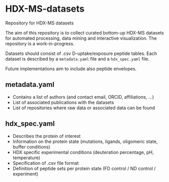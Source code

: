 # HDX-MS-datasets
Repository for HDX-MS datasets


The aim of this repository is to collect curated bottom-up HDX-MS datasets for automated
processing, data mining and interactive visualization.
The repository is a work-in-progress.

Datasets should consist of .csv D-uptake/exposure peptide tables. Each dataset is described by
a `metadata.yaml` file and a `hdx_spec.yaml` file. 

Future implementations aim to include also peptide envelopes.  

metadata.yaml
-------------

- Contains a list of authors (and contact email, ORCID, affiliations, ...)
- List of associated publications with the datasets
- List of repositories where raw data or associated data can be found

hdx_spec.yaml
--------------------

- Describes the protein of interest 
- Information on the protein state (mutations, ligands, oligomeric state, buffer conditions)
- HDX specific experimental conditions (deuteration percentage, pH, temperature)
- Specification of .csv file format
- Definition of peptide sets per protein state (FD control / ND control / experiment)


